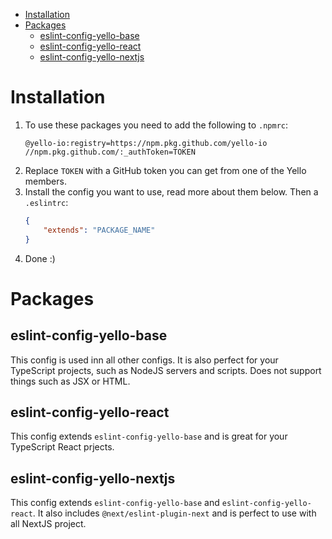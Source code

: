 
- [Installation](#installation)
- [Packages](#packages)
	- [eslint-config-yello-base](#eslint-config-yello-base)
	- [eslint-config-yello-react](#eslint-config-yello-react)
	- [eslint-config-yello-nextjs](#eslint-config-yello-nextjs)

# Installation
1. To use these packages you need to add the following to `.npmrc`:
	```
	@yello-io:registry=https://npm.pkg.github.com/yello-io
	//npm.pkg.github.com/:_authToken=TOKEN
	```
2. Replace `TOKEN` with a GitHub token you can get from one of the Yello members.
3. Install the config you want to use, read more about them below. Then  a `.eslintrc`:
	```JSON
	{
		"extends": "PACKAGE_NAME"
	}
	```
4. Done :)

# Packages

## eslint-config-yello-base
This config is used inn all other configs. It is also perfect for your TypeScript projects, such as NodeJS servers and scripts. Does not support things such as JSX or HTML.

## eslint-config-yello-react
This config extends `eslint-config-yello-base` and is great for your TypeScript React prjects.

## eslint-config-yello-nextjs
This config extends `eslint-config-yello-base` and `eslint-config-yello-react`. It also includes `@next/eslint-plugin-next` and is perfect to use with all NextJS project.
